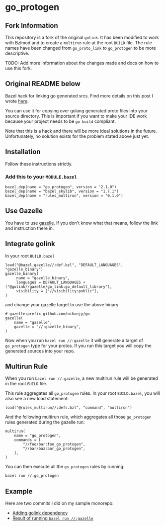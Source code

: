 # go_protogen

## Fork Information

This repository is a fork of the original `golink`. It has been modified to work with Bzlmod and to create a `multirun` rule at the root `BUILD` file.
The rule names have been changed from `go_proto_link` to `go_protogen` to be more descriptive.

TODO: Add more information about the changes made and docs on how to use this fork.

## Original README below

Bazel hack for linking go generated srcs. Find more details on this post I wrote [here](https://medium.com/goc0de/a-cute-bazel-proto-hack-for-golang-ides-2a4ef0415a7f?source=friends_link&sk=2ee762dff53812f8068b44f9e0f085f7).

You can use it for copying over golang generated proto files into your source directory.
This is important if you want to make your IDE work because your project needs to be `go build` compliant.

Note that this is a hack and there will be more ideal solutions in the future. Unfortunately, no solution exists for the problem stated above just yet.

## Installation

Follow these instructions strictly.

### Add this to your `MODULE.bazel`

```bazel
bazel_dep(name = "go_protogen", version = "2.1.0")
bazel_dep(name = "bazel_skylib", version = "1.7.1")
bazel_dep(name = "rules_multirun", version = "0.1.0")
```

## Use Gazelle

You have to use [gazelle](https://github.com/bazelbuild/bazel-gazelle). If you don't know what that means, follow the link and instruction there in.

## Integrate golink

In your root `BUILD.bazel`

```bazel
load("@bazel_gazelle//:def.bzl", "DEFAULT_LANGUAGES", "gazelle_binary")
gazelle_binary(
     name = "gazelle_binary",
     languages = DEFAULT_LANGUAGES + ["@golink//gazelle/go_link:go_default_library"],
     visibility = ["//visibility:public"],
)
```

and change your gazelle target to use the above binary

```bazel
# gazelle:prefix github.com/nikunjy/go
gazelle(
    name = "gazelle",
    gazelle = "//:gazelle_binary",
)
```

Now when you run `bazel run //:gazelle` it will generate a target of `go_protogen` type for your protos. If you run this target you will copy the generated sources into your repo.

## Multirun Rule

When you run `bazel run //:gazelle`, a new multirun rule will be generated in the root `BUILD` file. 

This rule aggregates all `go_protogen` rules.
In your root `BUILD.bazel`, you will also see a new load statement:

```bazel
load("@rules_multirun//:defs.bzl", "command", "multirun")
```

And the following multirun rule, which aggregates all those `go_protogen`
rules generated during the gazelle run:

```bazel
multirun(
    name = "go_protogen",
    commands = [
        "//foo/bar:foo_go_protogen",
        "//bar/baz:bar_go_protogen",
    ],
)
```

You can then execute all the `go_protogen` rules by running:

```bash
bazel run //:go_protogen
```

## Example

Here are two commits I did on my sample monorepo:
* [Adding golink dependency](https://github.com/nikunjy/go/commit/515430cb666facb10df81a1df6597cd4cf24e69e)
* [Result of running `bazel run //:gazelle`](https://github.com/nikunjy/go/commit/7423c84db9a584d7429a34600e5a621654ea3cad)
